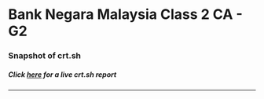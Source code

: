 # Bank Negara Malaysia Class 2 CA - G2
### Snapshot of crt.sh
##### Click [here](https://crt.sh/?q=20E2350FB70AFA8E79A9013098ABEB13EBA666CA1F2220F576A8F128F6C42438) for a live crt.sh report

---

